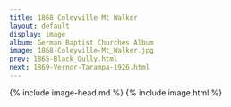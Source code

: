 ```yaml
---
title: 1868 Coleyville Mt Walker
layout: default
display: image
album: German Baptist Churches Album
image: 1868-Coleyville-Mt_Walker.jpg
prev: 1865-Black_Gully.html
next: 1869-Vernor-Tarampa-1926.html
---
```

{% include image-head.md %}
{% include image.html %}